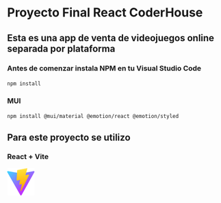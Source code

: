 # Proyecto Final React CoderHouse

## Esta es una app de venta de videojuegos online separada por plataforma

### Antes de comenzar instala NPM en tu Visual Studio Code
``
npm install
``
### MUI
``
npm install @mui/material @emotion/react @emotion/styled
``

## Para este proyecto se utilizo 
### React + Vite
![](public/vite.svg)